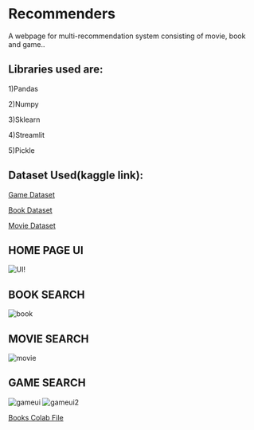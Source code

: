 # Recommenders
A webpage for multi-recommendation system consisting of movie, book and game..
## Libraries used are: 
1)Pandas

2)Numpy

3)Sklearn

4)Streamlit

5)Pickle

## Dataset Used(kaggle link):
[Game Dataset](https://www.kaggle.com/nikdavis/steam-store-games)

[Book Dataset](https://www.kaggle.com/jealousleopard/goodreadsbooks)

[Movie Dataset](https://www.kaggle.com/tmdb/tmdb-movie-metadata)

## HOME PAGE UI
![UI!](https://user-images.githubusercontent.com/63343297/140089391-809111ed-0238-4727-8def-95d20cc28e2d.PNG)

## BOOK SEARCH
![book](https://user-images.githubusercontent.com/63343297/140090889-713ba310-a864-4d12-a62d-ed4ab2cb2657.gif)

## MOVIE SEARCH
![movie](https://user-images.githubusercontent.com/63343297/140091442-69ed0125-29a9-4433-a30c-854142858c2f.gif)

## GAME SEARCH
![gameui](https://user-images.githubusercontent.com/63343297/140091527-dcc154e3-2ada-4dea-ad05-773d8a20727e.PNG)
![gameui2](https://user-images.githubusercontent.com/63343297/140091535-c0ab8904-0315-45b6-9ed6-5ff40b8675b0.PNG)


[Books Colab File](https://colab.research.google.com/drive/1Q6oUAv9l9Ay7MOv9q8dp91YzHW5MnO5F?usp=sharing) 
